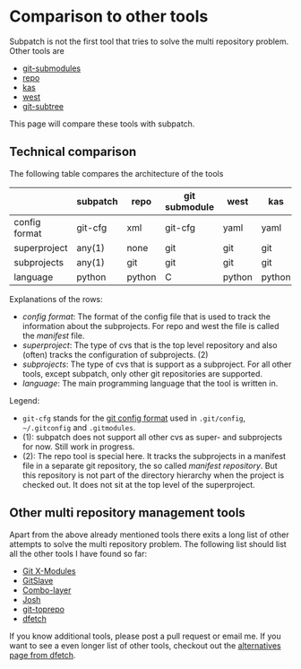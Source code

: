 # Comparison to other tools

Subpatch is not the first tool that tries to solve the multi repository
problem. Other tools are

* [git-submodules](https://git-scm.com/book/en/v2/Git-Tools-Submodules)
* [repo](https://gerrit.googlesource.com/git-repo/+/HEAD/README.md)
* [kas](https://kas.readthedocs.io/en/latest/)
* [west](https://docs.zephyrproject.org/latest/develop/west/index.html)
* [git-subtree](https://git.kernel.org/cgit/git/git.git/tree/contrib/subtree/git-subtree.txt)

This page will compare these tools with subpatch.


## Technical comparison

The following table compares the architecture of the tools

|                | subpatch | repo   | git submodule | west    | kas     | subtree |
|----------------|----------|--------|---------------|---------|---------|---------|
| config format  | git-cfg  | xml    | git-cfg       | yaml    | yaml    | none    |
| superproject   | any(1)   | none   | git           | git     | git     | git     |
| subprojects    | any(1)   | git    | git           | git     | git     | git     |
| language       | python   | python | C             | python  | python  | shell   |

Explanations of the rows:

* *config format*: The format of the config file that is used to track the
  information about the subprojects. For repo and west the file is called the
  *manifest* file.
* *superproject*: The type of cvs that is the top level repository and
  also (often) tracks the configuration of subprojects. (2)
* *subprojects*: The type of cvs that is support as a subproject. For all
  other tools, except subpatch, only other git repositories are supported.
* *language*: The main programming language that the tool is written in.

Legend:

* `git-cfg` stands for the [git config format](https://git-scm.com/docs/git-config)
  used in `.git/config`, `~/.gitconfig` and `.gitmodules`.
* (1): subpatch does not support all other cvs as super- and subprojects for
  now. Still work in progress.
* (2): The repo tool is special here. It tracks the subprojects in a manifest
  file in a separate git repository, the so called *manifest repository*. But
  this repository is not part of the directory hierarchy when the project is
  checked out. It does not sit at the top level of the superproject.


## Other multi repository management tools

Apart from the above already mentioned tools there exits a long list of other
attempts to solve the multi repository problem. The following list should
list all the other tools I have found so far:

* [Git X-Modules](https://gitmodules.com/)
* [GitSlave](https://gitslave.sourceforge.net/)
* [Combo-layer](https://wiki.yoctoproject.org/wiki/Combo-layer)
* [Josh](https://github.com/josh-project/josh)
* [git-toprepo](https://github.com/meroton/git-toprepo)
* [dfetch](https://dfetch.readthedocs.io/en/latest/)

If you know additional tools, please post a pull request or email me. If you
want to see a even longer list of other tools, checkout out the
[alternatives page from dfetch](https://dfetch.readthedocs.io/en/latest/alternatives.html).
